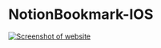 # NotionBookmark-IOS
[![Screenshot of website](https://weblense.co/s/?url=https://notionbookmark.wkmn.app&full=true)](https://notionbookmark.wkmn.app)
